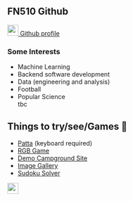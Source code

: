 ## FN510 Github
<a href='https://github.com/FN510'><img src='https://cdn0.iconfinder.com/data/icons/octicons/1024/mark-github-512.png' width="25px"> Github profile</a>

### Some Interests 
- Machine Learning
- Backend software development
- Data (engineering and analysis)
- Football
- Popular Science <br>
tbc
 

## Things to try/see/Games 🤠

- [Patta](https://fn510.github.io/patta/) (keyboard required)
- [RGB Game](https://fn510.github.io/ColourGame/)
- [Demo Campground Site](https://fn-campgroundtest.herokuapp.com/)
- [Image Gallery](https://fn510.github.io/ImageGallery/)
- [Sudoku Solver](https://fn-sudoku.herokuapp.com/)





<a href='https://www.linkedin.com/in/franklin-ngemoh'><img src='/FN510.github.io/assets/LinkedIn_icon_circle.svg' width='25px'></a>
